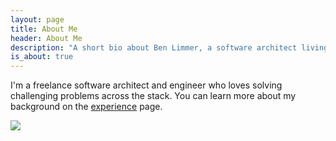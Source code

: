 ```yaml
---
layout: page
title: About Me
header: About Me
description: "A short bio about Ben Limmer, a software architect living in Denver, Colorado, USA."
is_about: true
---
```


I'm a freelance software architect and engineer who loves solving challenging problems across the stack. You can learn
more about my background on the [experience](/experience) page.

<div class="center">
	<img src="{{ site.base_url }}/{% ministamp _images/headshot.png assets/images/headshot.png %}" />
</div>
